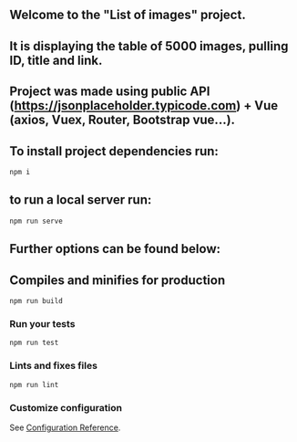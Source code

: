## Welcome to the "List of images" project.

## It is displaying the table of 5000 images, pulling ID, title and link. 
## Project was made using public API (https://jsonplaceholder.typicode.com) + Vue (axios, Vuex, Router, Bootstrap vue...).

## To install project dependencies run:
 ```
 npm i
 ```
## to run a local server run:
```
npm run serve
```

## Further options can be found below:
## Compiles and minifies for production
```
npm run build
```

### Run your tests
```
npm run test
```

### Lints and fixes files
```
npm run lint
```

### Customize configuration
See [Configuration Reference](https://cli.vuejs.org/config/).
